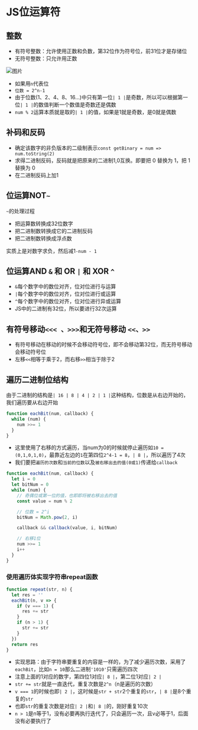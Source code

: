 # JS位运算符

## 整数

- 有符号整数：允许使用正数和负数，第32位作为符号位，前31位才是存储位
- 无符号整数：只允许用正数

![图片](http://www.w3school.com.cn/i/ct_js_integer_binary_signed_32bits.gif)

- 如果用`n`代表位
- `位数 = 2^n-1`
- 由于位数(1、2、4、8、16...)中只有第一位`| 1 |`是奇数，所以可以根据第一位`| 1 |`的数值判断一个数值是奇数还是偶数
- `num % 2`运算本质就是取的`| 1 |`的值，如果是1就是奇数，是0就是偶数

## 补码和反码

- 确定该数字的非负版本的二级制表示`const getBinary = num => num.toString(2)`
- 求得二进制反码，反码就是把原来的二进制1,0互换。即要把 0 替换为 1，把 1 替换为 0
- 在二进制反码上加1

## 位运算NOT`~`

`~`的处理过程

- 把运算数转换成32位数字
- 把二进制数转换成它的二进制反码
- 把二进制数转换成浮点数

实质上是对数字求负，然后减1`-num - 1`

## 位运算AND `&` 和 OR `|` 和 XOR `^`

- `&`每个数字中的数位对齐，位对位进行与运算
- `|`每个数字中的数位对齐，位对位进行或运算
- `^`每个数字中的数位对齐，位对位进行异或运算
- JS中的二进制有32位，所以要进行32次运算

## 有符号移动`<<< 、>>>`和无符号移动 `<<、>>`

- 有符号移动在移动的时候不会移动符号位，即不会移动第32位，而无符号移动会移动符号位
- 左移`<<`相等于乘于2，而右移`>>`相当于除于2

## 遍历二进制位结构

由于二进制的结构是`| 16 | 8 | 4 | 2 | 1 |`这种结构，位数是从右边开始的，我们遍历要从右边开始

```js
function eachBit(num, callback) {
  while (num) {
    num >>= 1
  }
}
```

- 这里使用了右移的方式遍历，当num为0的时候就停止遍历如`10 = (0,1,0,1,0)`，最靠近左边的`1`在第四位`2^4-1 = 8`，`| 8 |`，所以遍历了4次
- 我们要把`遍历的次数`和`当前的位数`以及`被右移出去的值(0或1)`传递给`callback`

```js
function eachBit(num, callback) {
  let i = 0
  let bitNum = 0
  while (num) {
    // 奇偶位或第一位的值，也即即将被右移出去的值
    const value = num % 2

    // 位数 = 2^i
    bitNum = Math.pow(2, i)

    callback && callback(value, i, bitNum)

    // 右移1位
    num >>= 1
    i++
  }
}
```

### 使用遍历体实现字符串repeat函数

```js
function repeat(str, n) {
  let res = ''
  eachBit(n, v => {
    if (v === 1) {
      res += str
    }
    if (n > 1) {
      str += str
    }
  })
  return res
}
```

- 实现思路：由于字符串要重复的内容是一样的，为了减少遍历次数，采用了`eachBit`，比如`n = 10`那么二进制`'1010'`只需遍历四次
- 注意上面的1对应的数字，第四位1对应`| 8 |`，第二位1对应`| 2 |`
- `str += str`就是一直迭代，重复次数是`2^n`（n是遍历的次数）
- `v === 1`的时候也即`| 2 |`，这时候是`str + str`2个重复的`str`，`| 8 |`是8个重复的`str`
- 也即`str`的重复次数是对应`| 2 |`和`| 8 |`的，刚好重复10次
- `n > 1`是n等于1，没有必要再执行迭代了，只会遍历一次，且v必等于1，后面没有必要执行了
